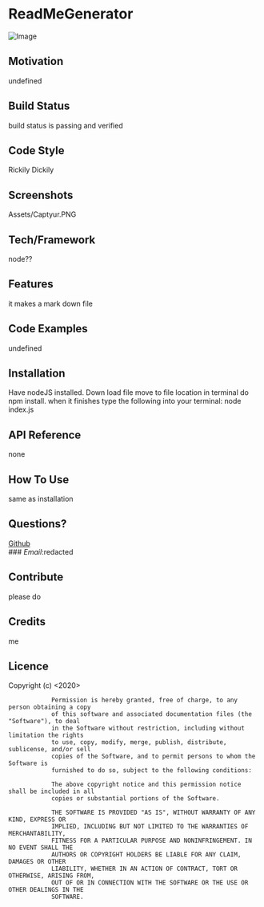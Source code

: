 # ReadMeGenerator
![Image](img.sheilds.io/badge/Licence-undefined-green)
## Motivation
undefined
## Build Status
build status is passing and verified
## Code Style
Rickily Dickily
## Screenshots
Assets/Captyur.PNG
## Tech/Framework
node??
## Features
it makes a mark down file
## Code Examples
undefined
## Installation
Have nodeJS installed. Down load file move to file location in terminal do npm install. when it finishes type the following into your terminal: node index.js
## API Reference
none
## How To Use
same as installation
## Questions? 
 [Github](github.com/rickycohen88)<br>### *Email*:redacted
## Contribute
please do
## Credits
me
## Licence


 Copyright (c) <2020> <rickycohen88>

                Permission is hereby granted, free of charge, to any person obtaining a copy
                of this software and associated documentation files (the "Software"), to deal
                in the Software without restriction, including without limitation the rights
                to use, copy, modify, merge, publish, distribute, sublicense, and/or sell
                copies of the Software, and to permit persons to whom the Software is
                furnished to do so, subject to the following conditions:
                
                The above copyright notice and this permission notice shall be included in all
                copies or substantial portions of the Software.
                
                THE SOFTWARE IS PROVIDED "AS IS", WITHOUT WARRANTY OF ANY KIND, EXPRESS OR
                IMPLIED, INCLUDING BUT NOT LIMITED TO THE WARRANTIES OF MERCHANTABILITY,
                FITNESS FOR A PARTICULAR PURPOSE AND NONINFRINGEMENT. IN NO EVENT SHALL THE
                AUTHORS OR COPYRIGHT HOLDERS BE LIABLE FOR ANY CLAIM, DAMAGES OR OTHER
                LIABILITY, WHETHER IN AN ACTION OF CONTRACT, TORT OR OTHERWISE, ARISING FROM,
                OUT OF OR IN CONNECTION WITH THE SOFTWARE OR THE USE OR OTHER DEALINGS IN THE
                SOFTWARE.